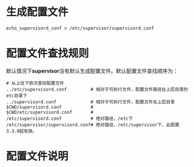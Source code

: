 # 生成配置文件

```shell
echo_supervisord_conf > /etc/supervisor/supervisord.conf
```

# 配置文件查找规则

默认情况下**supervisor**没有默认生成配置文件。默认配置文件查找顺序为：

```shell
# 从上往下依次查找配置文件
../etc/supervisord.conf			# 相对于可执行文件，配置文件路径在上层目录的etc目录下
../supervisord.conf				# 相对于可执行文件，配置文件在上层目录
$CWD/supervisord.conf			#
$CWD/etc/supervisord.conf		#
/etc/supervisord.conf			# 绝对路径，/etc下
/etc/supervisor/supervisord.conf# 绝对路径，/etc/supervisor下，此配置3.3.0起有效。
```

# 配置文件说明



